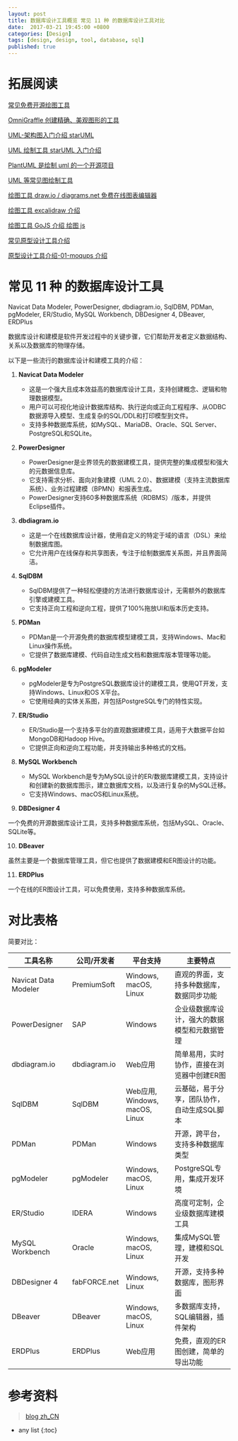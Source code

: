 ```yaml
---
layout: post
title: 数据库设计工具概览 常见 11 种 的数据库设计工具对比
date:  2017-03-21 19:45:00 +0800
categories: [Design]
tags: [design, design, tool, database, sql]
published: true
---
```


# 拓展阅读

[常见免费开源绘图工具](https://houbb.github.io/2017/01/01/design-tool-01-overview)

[OmniGraffle 创建精确、美观图形的工具](https://houbb.github.io/2017/01/01/design-tool-02-omniGraffle-intro)

[UML-架构图入门介绍 starUML](https://houbb.github.io/2017/01/01/design-tool-03-uml-intro)

[UML 绘制工具 starUML 入门介绍](https://houbb.github.io/2017/01/01/design-tool-04-staruml-intro)

[PlantUML 是绘制 uml 的一个开源项目](https://houbb.github.io/2017/01/01/design-tool-04-uml-plantuml)

[UML 等常见图绘制工具](https://houbb.github.io/2017/01/01/design-tool-04-uml-tools)

[绘图工具 draw.io / diagrams.net 免费在线图表编辑器](https://houbb.github.io/2017/01/01/design-tool-05-draw-io-intro)

[绘图工具 excalidraw 介绍](https://houbb.github.io/2017/01/01/design-tool-06-excalidraw-intro)

[绘图工具 GoJS 介绍 绘图 js](https://houbb.github.io/2017/01/01/design-tool-07-go-js-intro)

[常见原型设计工具介绍](https://houbb.github.io/2017/01/01/design-tool-ui-00-design)

[原型设计工具介绍-01-moqups 介绍](https://houbb.github.io/2017/01/01/design-tool-ui-design-01-moqups)

# 常见 11 种 的数据库设计工具


Navicat Data Modeler, PowerDesigner, dbdiagram.io, SqlDBM, PDMan, pgModeler, ER/Studio, MySQL Workbench, DBDesigner 4, DBeaver, ERDPlus


数据库设计和建模是软件开发过程中的关键步骤，它们帮助开发者定义数据结构、关系以及数据库的物理存储。

以下是一些流行的数据库设计和建模工具的介绍：

1. **Navicat Data Modeler** 
   - 这是一个强大且成本效益高的数据库设计工具，支持创建概念、逻辑和物理数据模型。
   - 用户可以可视化地设计数据库结构、执行逆向或正向工程程序、从ODBC数据源导入模型、生成复杂的SQL/DDL和打印模型到文件。
   - 支持多种数据库系统，如MySQL、MariaDB、Oracle、SQL Server、PostgreSQL和SQLite。

2. **PowerDesigner** 
   - PowerDesigner是业界领先的数据建模工具，提供完整的集成模型和强大的元数据信息库。
   - 它支持需求分析、面向对象建模（UML 2.0）、数据建模（支持主流数据库系统）、业务过程建模（BPMN）和报表生成。
   - PowerDesigner支持60多种数据库系统（RDBMS）/版本，并提供Eclipse插件。

3. **dbdiagram.io** 
   - 这是一个在线数据库设计器，使用自定义的特定于域的语言（DSL）来绘制数据库图。
   - 它允许用户在线保存和共享图表，专注于绘制数据库关系图，并且界面简洁。

4. **SqlDBM** 
   - SqlDBM提供了一种轻松便捷的方法进行数据库设计，无需额外的数据库引擎或建模工具。
   - 它支持正向工程和逆向工程，提供了100%拖放UI和版本历史支持。

5. **PDMan** 
   - PDMan是一个开源免费的数据库模型建模工具，支持Windows、Mac和Linux操作系统。
   - 它提供了数据库建模、代码自动生成文档和数据库版本管理等功能。

6. **pgModeler** 

   - pgModeler是专为PostgreSQL数据库设计的建模工具，使用QT开发，支持Windows、Linux和OS X平台。
   - 它使用经典的实体关系图，并包括PostgreSQL专门的特性实现。

7. **ER/Studio** 

   - ER/Studio是一个支持多平台的直观数据建模工具，适用于大数据平台如MongoDB和Hadoop Hive。
   - 它提供正向和逆向工程功能，并支持输出多种格式的文档。

8. **MySQL Workbench** 

   - MySQL Workbench是专为MySQL设计的ER/数据库建模工具，支持设计和创建新的数据库图示，建立数据库文档，以及进行复杂的MySQL迁移。
   - 它支持Windows、macOS和Linux系统。

9. **DBDesigner 4** 

一个免费的开源数据库设计工具，支持多种数据库系统，包括MySQL、Oracle、SQLite等。

10. **DBeaver** 

虽然主要是一个数据库管理工具，但它也提供了数据建模和ER图设计的功能。

11. **ERDPlus**

一个在线的ER图设计工具，可以免费使用，支持多种数据库系统。

# 对比表格

简要对比：

| 工具名称          | 公司/开发者        | 平台支持          | 主要特点                                     |
|------------------|------------------|------------------|----------------------------------------------|
| Navicat Data Modeler | PremiumSoft      | Windows, macOS, Linux | 直观的界面，支持多种数据库，数据同步功能         |
| PowerDesigner    | SAP              | Windows           | 企业级数据库设计，强大的数据模型和元数据管理   |
| dbdiagram.io     | dbdiagram.io      | Web应用           | 简单易用，实时协作，直接在浏览器中创建ER图       |
| SqlDBM           | SqlDBM           | Web应用, Windows, macOS, Linux | 云基础，易于分享，团队协作，自动生成SQL脚本   |
| PDMan            | PDMan             | Windows           | 开源，跨平台，支持多种数据库类型                |
| pgModeler        | pgModeler         | Windows, macOS, Linux | PostgreSQL专用，集成开发环境                  |
| ER/Studio        | IDERA            | Windows           | 高度可定制，企业级数据库建模工具               |
| MySQL Workbench  | Oracle           | Windows, macOS, Linux | 集成MySQL管理，建模和SQL开发                  |
| DBDesigner 4     | fabFORCE.net     | Windows, Linux    | 开源，支持多种数据库，图形界面                  |
| DBeaver          | DBeaver          | Windows, macOS, Linux | 多数据库支持，SQL编辑器，插件架构             |
| ERDPlus          | ERDPlus          | Web应用          | 免费，直观的ER图创建，简单的导出功能           |


# 参考资料

> [blog zh_CN](http://www.cnblogs.com/huangcong/archive/2010/06/14/1758201.html)

* any list
{:toc}